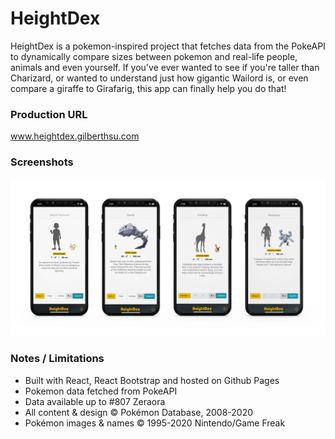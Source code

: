 # HeightDex

HeightDex is a pokemon-inspired project that fetches data from the PokeAPI to dynamically compare sizes between pokemon and real-life people, animals and even yourself. If you've ever wanted to see if you're taller than Charizard, or wanted to understand just how gigantic Wailord is, or even compare a giraffe to Girafarig, this app can finally help you do that!

### Production URL
www.heightdex.gilberthsu.com

### Screenshots

![](public/images/HeightDex_Screenshots.jpg)

### Notes / Limitations

- Built with React, React Bootstrap and hosted on Github Pages
- Pokemon data fetched from PokeAPI
- Data available up to #807 Zeraora
- All content & design © Pokémon Database, 2008-2020
- Pokémon images & names © 1995-2020 Nintendo/Game Freak
